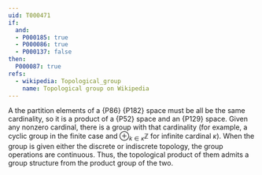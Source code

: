 ```yaml
---
uid: T000471
if:
  and:
  - P000185: true
  - P000086: true
  - P000137: false    
then:
  P000087: true
refs:
  - wikipedia: Topological_group
    name: Topological group on Wikipedia
---
```


A the partition elements of a {P86} {P182} space must be all be the same cardinality, so it is a product of a {P52} space and an {P129} space.
Given any nonzero cardinal, there is a group with that cardinality (for example, a cyclic group in the finite case and $\oplus_{k\in\kappa}\mathbb{Z}$ for infinite cardinal $\kappa$). When the group is given either the discrete or indiscrete topology, the group operations are continuous. Thus, the topological product of them admits a group structure from the product group of the two.
